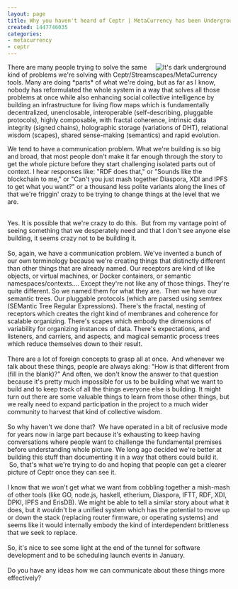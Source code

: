 ```yaml
---
layout: page
title: Why you haven't heard of Ceptr | MetaCurrency has been Underground
created: 1447746035
categories:
- metacurrency
- ceptr
---
```

<p><img alt="It's dark underground" src="{{ site.urlimg }}images/underground_mikedeere.com.jpg" style="margin-left: 10px; margin-right: 10px; float: right;">There are many people trying to solve the same kind of problems we're solving with Ceptr/Streamscapes/MetaCurrency tools. Many are doing *parts* of what we're doing, but as far as I know, nobody has reformulated the whole system in a way that solves all those problems at once while also enhancing social collective intelligence by building an infrastructure for living flow maps which is fundamentally decentralized, unenclosable, interoperable (self-describing, pluggable protocols), highly composable, with fractal coherence, intrinsic data integrity (signed chains), holographic storage (variations of DHT), relational wisdom (scapes), shared sense-making (semantics) and rapid evolution.</p><div>We tend to have a communication problem. What we're building is so big and broad, that most people don't make it far enough through the story to get the whole picture before they start challenging isolated parts out of context. I hear responses like: "RDF does that," or "Sounds like the blockchain to me," or "Can't you just mash together Diaspora, XDI and IPFS to get what you want?" or a thousand less polite variants along the lines of that we're friggin' crazy to be trying to change things at the level that we are.</div><p><!--break--></p><div>&nbsp;</div><div>Yes. It is possible that we're crazy to do this. &nbsp;But from my vantage point of seeing something that we desperately need and that I don't see anyone else building, it seems crazy not to be building it.</div><div>&nbsp;</div><div>So, again, we have a communication problem. We've invented a bunch of our own terminology because we're creating things that distinctly different than other things that are already named. Our receptors are kind of like objects, or virtual machines, or Docker containers, or semantic namespaces/contexts.... Except they're not like any of those things. They're quite different. So we named them for what they are. &nbsp;Then we have our semantic trees. Our pluggable protocols (which are parsed using semtrex (SEMantic Tree Regular Expressions). There's the fractal, nesting of receptors which creates the right kind of membranes and coherence for scalable organizing. There's scapes which embody the dimensions of variability for organizing instances of data. There's expectations, and listeners, and carriers, and aspects, and magical semantic process trees which reduce themselves down to their result.</div><div>&nbsp;</div><div>There are a lot of foreign concepts to grasp all at once. &nbsp;And whenever we talk about these things, people are always aking: "How is that different from (fill in the blank)?" And often, we don't know the answer to that question because it's pretty much impossible for us to be building what we want to build and to keep track of all the things everyone else is building. It might turn out there are some valuable things to learn from those other things, but we really need to expand participation in the project to a much wider community to harvest that kind of collective wisdom.</div><div>&nbsp;</div><div>So why haven't we done that? &nbsp;We have operated in a bit of reclusive mode for years now in large part because it's exhausting to keep having conversations where people want to challenge the fundamental premises before understanding whole picture. We long ago decided we're better at building this stuff than documenting it in a way that others could build it. &nbsp;So, that's what we're trying to do and hoping that people can get a clearer picture of Ceptr once they can see it.</div><div>&nbsp;</div><div>I know that we won't get what we want from cobbling together a mish-mash of other tools (like GO, node.js, haskell, etherium, Diaspora, IFTT, RDF, XDI, DPKI, IPFS and ErisDB). We might be able to tell a similar story about what it does, but it wouldn't be a unified system which has the potential to move up or down the stack (replacing router firmware, or operating systems) and seems like it would internally embody the kind of interdependent brittleness that we seek to replace.</div><div>&nbsp;</div><div>So, it's nice to see some light at the end of the tunnel for software development and to be scheduling launch events in January.</div><div>&nbsp;</div><div>Do you have any ideas how we can communicate about these things more effectively?</div><div>&nbsp;</div><p>&nbsp;</p>

